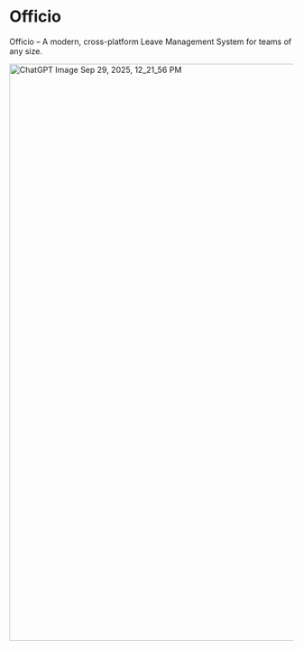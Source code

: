 # Officio
Officio – A modern, cross-platform Leave Management System for teams of any size.

<img width="1024" height="1024" alt="ChatGPT Image Sep 29, 2025, 12_21_56 PM" src="https://github.com/user-attachments/assets/de7fef6c-7d2e-4b83-ac43-8302a4a199fb" />


